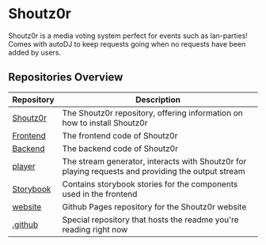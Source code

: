 # Shoutz0r

Shoutz0r is a media voting system perfect for events such as lan-parties!\
Comes with autoDJ to keep requests going when no requests have been added by users.

## Repositories Overview

| Repository                                         | Description |
|----------------------------------------------------|-------------|
| [Shoutz0r](https://github.com/Shoutz0r/Shoutz0r)   | The Shoutz0r repository, offering information on how to install Shoutz0r |
| [Frontend](https://github.com/Shoutz0r/frontend)   | The frontend code of Shoutz0r |
| [Backend](https://github.com/Shoutz0r/backend)     | The backend code of Shoutz0r |
| [player](https://github.com/Shoutz0r/player)       | The stream generator, interacts with Shoutz0r for playing requests and providing the output stream |
| [Storybook](https://github.com/Shoutz0r/storybook) | Contains storybook stories for the components used in the frontend |
| [website](https://github.com/Shoutz0r/website)     | Github Pages repository for the Shoutz0r website |
| [.github](https://github.com/Shoutz0r/.github)     | Special repository that hosts the readme you're reading right now |
